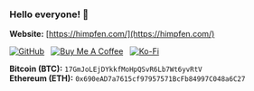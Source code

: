 ### Hello everyone! 👋

**Website:** [https://himpfen.com/](https://himpfen.com/)

[![GitHub](https://srv-cdn.himpfen.io/badges/github/github-flat.svg)](https://github.com/sponsors/brandonhimpfen/) &nbsp; [![Buy Me A Coffee](https://srv-cdn.himpfen.io/badges/buymeacoffee/buymeacoffee-flat.svg)](https://www.buymeacoffee.com/brandonhimpfen) &nbsp; [![Ko-Fi](https://srv-cdn.himpfen.io/badges/kofi/kofi-flat.svg)](https://ko-fi.com/brandonhimpfen)


**Bitcoin (BTC):** `17GmJoLEjDYkkfMoHpQSvR6Lb7Wt6yvRtV` <br />
**Ethereum (ETH):** `0x690eAD7a7615cf97957571BcFb84997C048a6C27`
